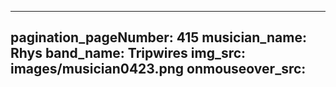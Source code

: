 ------
pagination_pageNumber: 415
musician_name: Rhys
band_name: Tripwires
img_src: images/musician0423.png
onmouseover_src: 
------